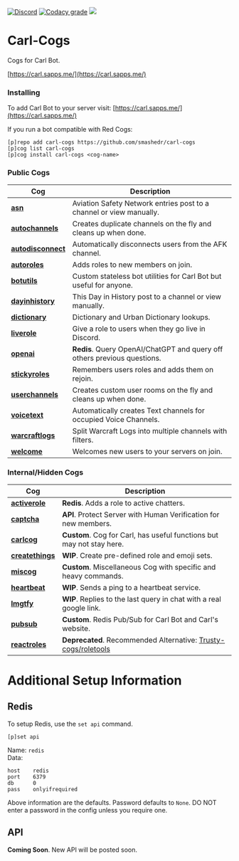 [![Discord](https://img.shields.io/discord/899171661457293343?color=7289da&label=discord&logo=discord&logoColor=white&style=plastic)](https://discord.gg/wXy6m2X8wY)
[![Codacy grade](https://img.shields.io/codacy/grade/439cde1e5a5b4c649beca9b27ec108aa?logo=codacy&style=plastic)](https://app.codacy.com/gh/smashedr/carl-cogs/dashboard)
[![](https://repository-images.githubusercontent.com/422749366/a8e0e86a-fcdf-42f4-a5f8-63946c0cd272)](https://carl.sapps.me/)
# Carl-Cogs

Cogs for Carl Bot.

[https://carl.sapps.me/](https://carl.sapps.me/)

### Installing

To add Carl Bot to your server visit: [https://carl.sapps.me/](https://carl.sapps.me/)

If you run a bot compatible with Red Cogs:

```
[p]repo add carl-cogs https://github.com/smashedr/carl-cogs
[p]cog list carl-cogs
[p]cog install carl-cogs <cog-name>
```

### Public Cogs

| Cog                                                    | Description                                                              |
|--------------------------------------------------------|--------------------------------------------------------------------------|
| **[asn](asn/asn.py)**                                  | Aviation Safety Network entries post to a channel or view manually.      |
| **[autochannels](autochannels/autochannels.py)**       | Creates duplicate channels on the fly and cleans up when done.           |
| **[autodisconnect](autodisconnect/autodisconnect.py)** | Automatically disconnects users from the AFK channel.                    |
| **[autoroles](autoroles/autoroles.py)**                | Adds roles to new members on join.                                       |
| **[botutils](botutils/botutils.py)**                   | Custom stateless bot utilities for Carl Bot but useful for anyone.       |
| **[dayinhistory](dayinhistory/dayinhistory.py)**       | This Day in History post to a channel or view manually.                  |
| **[dictionary](dictionary/dictionary.py)**             | Dictionary and Urban Dictionary lookups.                                 |
| **[liverole](liverole/liverole.py)**                   | Give a role to users when they go live in Discord.                       |
| **[openai](openai/openai.py)**                         | **Redis**. Query OpenAI/ChatGPT and query off others previous questions. |
| **[stickyroles](stickyroles/stickyroles.py)**          | Remembers users roles and adds them on rejoin.                           |
| **[userchannels](userchannels/userchannels.py)**       | Creates custom user rooms on the fly and cleans up when done.            |
| **[voicetext](voicetext/voicetext.py)**                | Automatically creates Text channels for occupied Voice Channels.         |
| **[warcraftlogs](warcraftlogs/warcraftlogs.py)**       | Split Warcraft Logs into multiple channels with filters.                 |
| **[welcome](welcome/welcome.py)**                      | Welcomes new users to your servers on join.                              |

### Internal/Hidden Cogs

| Cog                                              | Description                                                                                                 |
|--------------------------------------------------|-------------------------------------------------------------------------------------------------------------|
| **[activerole](activerole/activerole.py)**       | **Redis**. Adds a role to active chatters.                                                                  |
| **[captcha](captcha/captcha.py)**                | **API**. Protect Server with Human Verification for new members.                                            |
| **[carlcog](carlcog/carlcog.py)**                | **Custom**. Cog for Carl, has useful functions but may not stay here.                                       |
| **[createthings](createthings/createthings.py)** | **WIP**. Create pre-defined role and emoji sets.                                                            |
| **[miscog](miscog/miscog.py)**                   | **Custom**. Miscellaneous Cog with specific and heavy commands.                                             |
| **[heartbeat](heartbeat/heartbeat.py)**          | **WIP**. Sends a ping to a heartbeat service.                                                               |
| **[lmgtfy](lmgtfy/lmgtfy.py)**                   | **WIP**. Replies to the last query in chat with a real google link.                                         |
| **[pubsub](pubsub/pubsub.py)**                   | **Custom**. Redis Pub/Sub for Carl Bot and Carl's website.                                                  |
| **[reactroles](reactroles/reactroles.py)**       | **Deprecated**. Recommended Alternative: [Trusty-cogs/roletools](https://github.com/TrustyJAID/Trusty-cogs) |

# Additional Setup Information

## Redis
To setup Redis, use the `set api` command.   
```agsl
[p]set api
```
Name: `redis`  
Data:
```agsl
host    redis
port    6379
db      0
pass    onlyifrequired
```
Above information are the defaults. Password defaults to `None`.
DO NOT enter a password in the config unless you require one.

## API

**Coming Soon**. New API will be posted soon.
